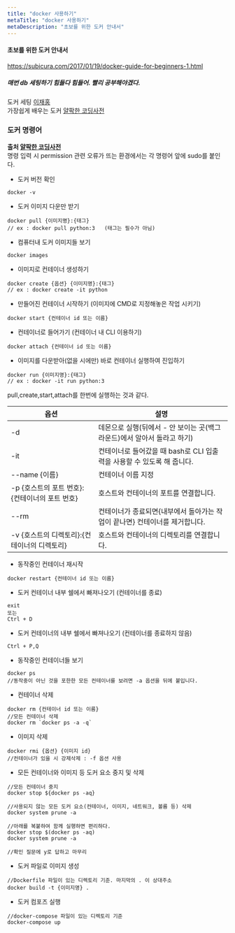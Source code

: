 ```yaml
---
title: "docker 사용하기"
metaTitle: "docker 사용하기"
metaDescription: "초보를 위한 도커 안내서"
---
```

#### 초보를 위한 도커 안내서
https://subicura.com/2017/01/19/docker-guide-for-beginners-1.html
##### 매번 db 세팅하기 힘들다 힘들어. 빨리 공부해야겠다.


도커 세팅 [이재홍](http://pyrasis.com/docker.html)  
가장쉽게 배우는 도커 [얄팍한 코딩사전](https://www.youtube.com/watch?v=hWPv9LMlme8)


### 도커 명령어 
__출처 [얄팍한 코딩사전](https://www.yalco.kr/36_docker/)__  
명령 입력 시 permission 관련 오류가 뜨는 환경에서는 각 명령어 앞에 sudo를 붙인다.

- 도커 버전 확인
```terminal
docker -v
```
- 도커 이미지 다운만 받기
```
docker pull {이미지명}:{태그}
// ex : docker pull python:3   (태그는 필수가 아님)
```
- 컴퓨터내 도커 이미지들 보기 
```
docker images
```
- 이미지로 컨테이너 생성하기
```
docker create {옵션} {이미지명}:{태그}
// ex : docker create -it python
```
- 만들어진 컨테이너 시작하기 (이미지에 CMD로 지정해놓은 작업 시키기)
```
docker start {컨테이너 id 또는 이름}
```
- 컨테이너로 들어가기 (컨테이너 내 CLI 이용하기)
```
docker attach {컨테이너 id 또는 이름}
```
- 이미지를 다운받아(없을 시에만) 바로 컨테이너 실행하여 진입하기
```
docker run {이미지명}:{태그}
// ex : docker -it run python:3
```
pull,create,start,attach를 한번에 실행하는 것과 같다.

|옵션|설명|
|------|---|
|-d|데몬으로 실행(뒤에서 - 안 보이는 곳(백그라운드)에서 알아서 돌라고 하기)|
|-it|컨테이너로 들어갔을 때 bash로 CLI 입출력을 사용할 수 있도록 해 줍니다.|
|--name {이름}	|컨테이너 이름 지정|
|-p {호스트의 포트 번호}:{컨테이너의 포트 번호}|호스트와 컨테이너의 포트를 연결합니다.|
|--rm	|컨테이너가 종료되면{내부에서 돌아가는 작업이 끝나면} 컨테이너를 제거합니다.|
|-v {호스트의 디렉토리}:{컨테이너의 디렉토리}|호스트와 컨테이너의 디렉토리를 연결합니다.|

- 동작중인 컨테이너 재시작
```
docker restart {컨테이너 id 또는 이름}
```
- 도커 컨테이너 내부 쉘에서 빠져나오기 (컨테이너를 종료)
```
exit
또는
Ctrl + D
```
- 도커 컨테이너의 내부 쉘에서 빠져나오기 (컨테이너를 종료하지 않음)
```
Ctrl + P,Q
```
- 동작중인 컨테이너들 보기
```
docker ps
//동작중이 아닌 것을 포한한 모든 컨테이너를 보려면 -a 옵션을 뒤에 붙입니다.
```
- 컨테이너 삭제
```
docker rm {컨테이너 id 또는 이름}
//모든 컨테이너 삭제
docker rm `docker ps -a -q`
```
- 이미지 삭제
```
docker rmi {옵션} {이미지 id}
//컨테이너가 있을 시 강제삭제 : -f 옵션 사용
```
- 모든 컨테이너와 이미지 등 도커 요소 중지 및 삭제
```
//모든 컨테이너 중지
docker stop ${docker ps -aq}

//사용되지 않는 모든 도커 요소(컨테이너, 이미지, 네트워크, 볼륨 등) 삭제
docker system prune -a

//아래를 복붙하여 함께 실행하면 편리하다.
docker stop $(docker ps -aq)
docker system prune -a

//확인 질문에 y로 답하고 마무리
```
- 도커 파일로 이미지 생성
```
//Dockerfile 파일이 있는 디렉토리 기준. 마지막의 . 이 상대주소
docker build -t {이미지명} .
```
- 도커 컴포즈 실행
```
//docker-compose 파일이 있는 디렉토리 기준
docker-compose up
```